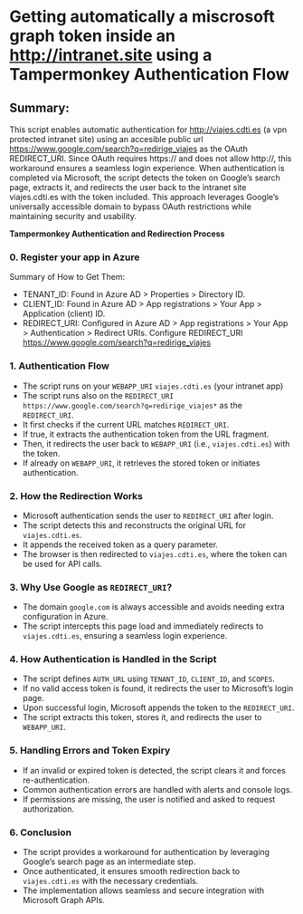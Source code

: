 # Getting automatically a miscrosoft graph token inside an http://intranet.site using a Tampermonkey Authentication Flow

## Summary:
This script enables automatic authentication for http://viajes.cdti.es (a vpn protected intranet site) using an accesible public url https://www.google.com/search?q=redirige_viajes as the OAuth REDIRECT_URI. 
Since OAuth requires https:// and does not allow http://, this workaround ensures a seamless login experience. When authentication is completed via Microsoft, the script detects the token on Google’s search page, extracts it, and redirects the user back to the intranet site viajes.cdti.es with the token included. This approach leverages Google’s universally accessible domain to bypass OAuth restrictions while maintaining security and usability. 

**Tampermonkey Authentication and Redirection Process**

### 0. **Register your app in Azure**
Summary of How to Get Them:
- TENANT_ID: Found in Azure AD > Properties > Directory ID.
- CLIENT_ID: Found in Azure AD > App registrations > Your App > Application (client) ID.
- REDIRECT_URI: Configured in Azure AD > App registrations > Your App > Authentication > Redirect URIs.
Configure REDIRECT_URI https://www.google.com/search?q=redirige_viajes

### 1. **Authentication Flow**
- The script runs on your `WEBAPP_URI`  `viajes.cdti.es` (your intranet app) 
- The script runs also on the `REDIRECT_URI` `https://www.google.com/search?q=redirige_viajes*` as the `REDIRECT_URI`.
- It first checks if the current URL matches `REDIRECT_URI`.
- If true, it extracts the authentication token from the URL fragment.
- Then, it redirects the user back to `WEBAPP_URI` (i.e., `viajes.cdti.es`) with the token.
- If already on `WEBAPP_URI`, it retrieves the stored token or initiates authentication.

### 2. **How the Redirection Works**
- Microsoft authentication sends the user to `REDIRECT_URI` after login.
- The script detects this and reconstructs the original URL for `viajes.cdti.es`.
- It appends the received token as a query parameter.
- The browser is then redirected to `viajes.cdti.es`, where the token can be used for API calls.

### 3. **Why Use Google as `REDIRECT_URI`?**
- The domain `google.com` is always accessible and avoids needing extra configuration in Azure.
- The script intercepts this page load and immediately redirects to `viajes.cdti.es`, ensuring a seamless login experience.

### 4. **How Authentication is Handled in the Script**
- The script defines `AUTH_URL` using `TENANT_ID`, `CLIENT_ID`, and `SCOPES`.
- If no valid access token is found, it redirects the user to Microsoft’s login page.
- Upon successful login, Microsoft appends the token to the `REDIRECT_URI`.
- The script extracts this token, stores it, and redirects the user to `WEBAPP_URI`.

### 5. **Handling Errors and Token Expiry**
- If an invalid or expired token is detected, the script clears it and forces re-authentication.
- Common authentication errors are handled with alerts and console logs.
- If permissions are missing, the user is notified and asked to request authorization.

### 6. **Conclusion**
- The script provides a workaround for authentication by leveraging Google’s search page as an intermediate step.
- Once authenticated, it ensures smooth redirection back to `viajes.cdti.es` with the necessary credentials.
- The implementation allows seamless and secure integration with Microsoft Graph APIs.

